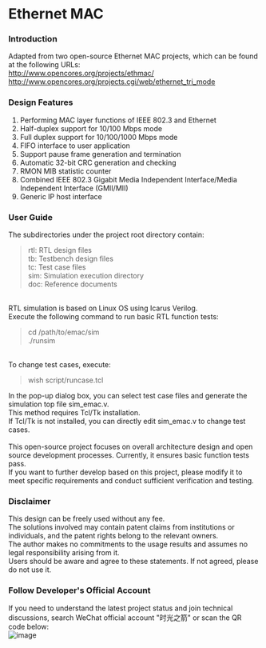 # Ethernet MAC

### Introduction
Adapted from two open-source Ethernet MAC projects, which can be found at the following URLs:<br>
http://www.opencores.org/projects/ethmac/<br> 
http://www.opencores.org/projects.cgi/web/ethernet_tri_mode <br>

### Design Features

1. Performing MAC layer functions of IEEE 802.3 and Ethernet 
2. Half-duplex support for 10/100 Mbps mode
3. Full duplex support for 10/100/1000 Mbps mode
4. FIFO interface to user application
5. Support pause frame generation and termination
6. Automatic 32-bit CRC generation and checking
7. RMON MIB statistic counter
8. Combined IEEE 802.3 Gigabit Media Independent Interface/Media Independent Interface (GMII/MII)
9. Generic IP host interface

### User Guide

The subdirectories under the project root directory contain:<br>
<blockquote>
rtl: RTL design files<br>
tb: Testbench design files<br>
tc: Test case files<br>
sim: Simulation execution directory<br>
doc: Reference documents<br>
</blockquote>
<br>
RTL simulation is based on Linux OS using Icarus Verilog.<br>
Execute the following command to run basic RTL function tests:<br>
<blockquote>
cd /path/to/emac/sim<br>
./runsim<br>
</blockquote>
<br>
To change test cases, execute:<br>
<blockquote>
wish script/runcase.tcl<br>
</blockquote>
In the pop-up dialog box, you can select test case files and generate the simulation top file sim_emac.v.<br>
This method requires Tcl/Tk installation.<br>
If Tcl/Tk is not installed, you can directly edit sim_emac.v to change test cases.<br>
<br>
This open-source project focuses on overall architecture design and open source development processes. Currently, it ensures basic function tests pass.<br>
If you want to further develop based on this project, please modify it to meet specific requirements and conduct sufficient verification and testing.<br>

### Disclaimer

This design can be freely used without any fee.<br>
The solutions involved may contain patent claims from institutions or individuals, and the patent rights belong to the relevant owners.<br>
The author makes no commitments to the usage results and assumes no legal responsibility arising from it.<br>
Users should be aware and agree to these statements. If not agreed, please do not use it.<br>

### Follow Developer's Official Account
If you need to understand the latest project status and join technical discussions, search WeChat official account "时光之箭" or scan the QR code below:<br>
![image](https://open.weixin.qq.com/qr/code?username=Arrow-of-Time-zd "时光之箭")
